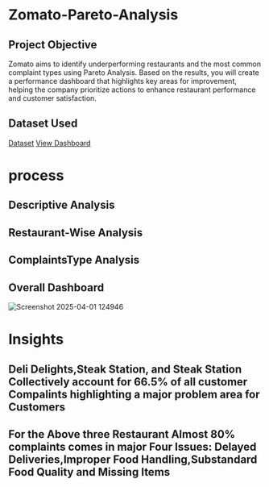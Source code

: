 # Zomato-Pareto-Analysis
## Project Objective
Zomato aims to identify underperforming restaurants and the most common complaint types using Pareto Analysis. Based on the results, you will create a performance dashboard that highlights key areas for improvement, helping the company prioritize actions to enhance restaurant performance and customer satisfaction.
## Dataset Used
<a href="https://github.com/vnyk12345/Zomato-Pareto-Analysis/blob/main/Zomato.xlsx">Dataset</a>
<a href="https://github.com/vnyk12345/Zomato-Pareto-Analysis/blob/main/Screenshot%202025-04-01%20124946.png">View Dashboard</a>
# process
## Descriptive Analysis
## Restaurant-Wise Analysis
## ComplaintsType Analysis
## Overall Dashboard
![Screenshot 2025-04-01 124946](https://github.com/user-attachments/assets/afc01fad-d815-4374-95b7-0ce0c8df1ae7)
# Insights
## Deli Delights,Steak Station, and Steak Station Collectively account for 66.5% of all customer Compalints highlighting a major problem area for Customers						
## For the Above three Restaurant Almost 80% complaints comes in major Four Issues: Delayed Deliveries,Improper Food Handling,Substandard Food Quality and Missing Items						
